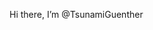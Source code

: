 Hi there, I’m @TsunamiGuenther


<!---
TsunamiGuenther/TsunamiGuenther is a ✨ special ✨ repository because its `README.md` (this file) appears on your GitHub profile.
You can click the Preview link to take a look at your changes.
--->
